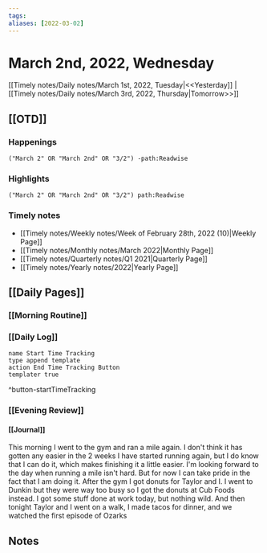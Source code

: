 ```yaml
---
tags:
aliases: [2022-03-02]
---
```


# March 2nd, 2022, Wednesday

[[Timely notes/Daily notes/March 1st, 2022, Tuesday|<<Yesterday]] | [[Timely notes/Daily notes/March 3rd, 2022, Thursday|Tomorrow>>]]

## [[OTD]]

### Happenings

```query
("March 2" OR "March 2nd" OR "3/2") -path:Readwise
```

### Highlights

```query
("March 2" OR "March 2nd" OR "3/2") path:Readwise
```

### Timely notes
- [[Timely notes/Weekly notes/Week of February 28th, 2022 (10)|Weekly Page]]
- [[Timely notes/Monthly notes/March 2022|Monthly Page]]
- [[Timely notes/Quarterly notes/Q1 2021|Quarterly Page]]
- [[Timely notes/Yearly notes/2022|Yearly Page]]

## [[Daily Pages]]

### [[Morning Routine]]

### [[Daily Log]]

```button
name Start Time Tracking
type append template
action End Time Tracking Button
templater true
```
^button-startTimeTracking

### [[Evening Review]]

#### [[Journal]]

This morning I went to the gym and ran a mile again. I don't think it has gotten any easier in the 2 weeks I have started running again, but I do know that I can do it, which makes finishing it a little easier. I'm looking forward to the day when running a mile isn't hard. But for now I can take pride in the fact that I am doing it. After the gym I got donuts for Taylor and I. I went to Dunkin but they were way too busy so I got the donuts at Cub Foods instead. I got some stuff done at work today, but nothing wild. And then tonight Taylor and I went on a walk, I made tacos for dinner, and we watched the first episode of Ozarks

## Notes
